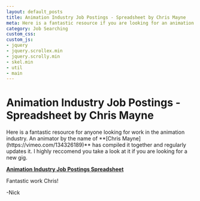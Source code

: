 ```yaml
---
layout: default_posts
title: Animation Industry Job Postings - Spreadsheet by Chris Mayne
meta: Here is a fantastic resource if you are looking for an animation industry job. Spreadsheet complements of Chris Mayne.
category: Job Searching
custom_css:
custom_js:
- jquery
- jquery.scrollex.min
- jquery.scrolly.min
- skel.min
- util
- main
---
```


<h1 class="major">Animation Industry Job Postings - Spreadsheet by Chris Mayne</h1>
Here is a fantastic resource for anyone looking for work in the animation industry. An animator by the name of **[Chris Mayne](https://vimeo.com/134326189)** 
has compiled it together and regularly updates it. I highly reccomend you take a look at it if you are looking for a new gig. 

**[Animation Industry Job Postings Spreadsheet](https://docs.google.com/spreadsheets/d/1eR2oAXOuflr8CZeGoz3JTrsgNj3KuefbdXJOmNtjEVM/edit#gid=0)**

Fantastic work Chris!

-Nick


